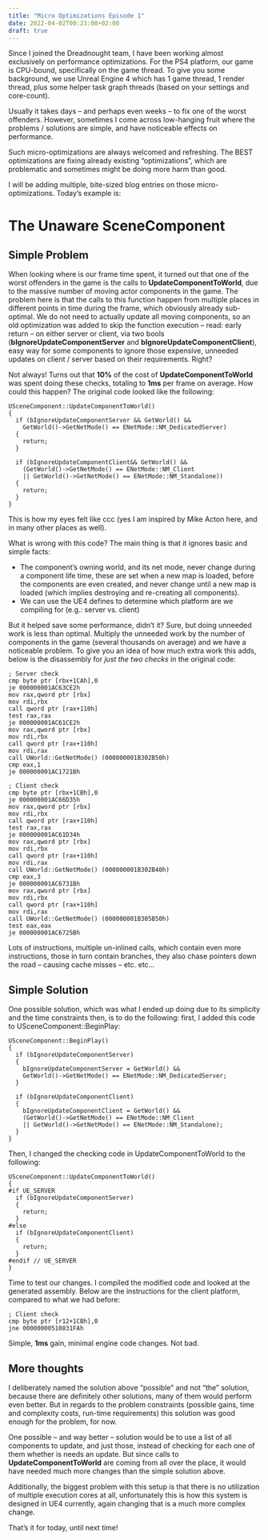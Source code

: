 ```yaml
---
title: "Micro Optimizations Episode 1"
date: 2022-04-02T00:23:08+02:00
draft: true
---
```


Since I joined the Dreadnought team, I have been working almost exclusively on performance optimizations. For the PS4 platform, our game is CPU-bound, specifically on the game thread. To give you some background, we use Unreal Engine 4 which has 1 game thread, 1 render thread, plus some helper task graph threads (based on your settings and core-count).

Usually it takes days – and perhaps even weeks – to fix one of the worst offenders. However, sometimes I come across low-hanging fruit where the problems / solutions are simple, and have noticeable effects on performance.

Such micro-optimizations are always welcomed and refreshing. The BEST optimizations are fixing already existing “optimizations”, which are problematic and sometimes might be doing more harm than good.

I will be adding multiple, bite-sized blog entries on those micro-optimizations. Today’s example is:

# The Unaware SceneComponent

## Simple Problem

When looking where is our frame time spent, it turned out that one of the worst offenders in the game is the calls to __UpdateComponentToWorld__, due to the massive number of moving actor components in the game. The problem here is that the calls to this function happen from multiple places in different points in time during the frame, which obviously already sub-optimal. We do not need to actually update all moving components, so an old optimization was added to skip the function execution – read: early return – on either server or client, via two bools (__bIgnoreUpdateComponentServer__ and __bIgnoreUpdateComponentClient__), easy way for some components to ignore those expensive, unneeded updates on client / server based on their requirements. Right?

Not always! Turns out that __10%__ of the cost of __UpdateComponentToWorld__ was spent doing these checks, totaling to __1ms__ per frame on average. How could this happen? The original code looked like the following:

```	
USceneComponent::UpdateComponentToWorld()
{
  if (bIgnoreUpdateComponentServer && GetWorld() &&
    GetWorld()->GetNetMode() == ENetMode::NM_DedicatedServer)
  {
    return;
  }
 
  if (bIgnoreUpdateComponentClient&& GetWorld() &&
    (GetWorld()->GetNetMode() == ENetMode::NM_Client
    || GetWorld()->GetNetMode() == ENetMode::NM_Standalone))
  {
    return;
  }
}
```

This is how my eyes felt like ccc (yes I am inspired by Mike Acton here, and in many other places as well).

What is wrong with this code? The main thing is that it ignores basic and simple facts:

- The component’s owning world, and its net mode, never change during a component life time, these are set when a new map is loaded, before the components are even created, and never change until a new map is loaded (which implies destroying and re-creating all components).
- We can use the UE4 defines to determine which platform are we compiling for (e.g.: server vs. client)

But it helped save some performance, didn’t it? Sure, but doing unneeded work is less than optimal. Multiply the unneeded work by the number of components in the game (several thousands on average) and we have a noticeable problem. To give you an idea of how much extra work this adds, below is the disassembly for _just the two checks_ in the original code:

```
; Server check
cmp byte ptr [rbx+1CAh],0
je 000000001AC63CE2h
mov rax,qword ptr [rbx]
mov rdi,rbx
call qword ptr [rax+110h]
test rax,rax
je 000000001AC61CE2h
mov rax,qword ptr [rbx]
mov rdi,rbx
call qword ptr [rax+110h]
mov rdi,rax
call UWorld::GetNetMode() (000000001B302B50h)
cmp eax,1
je 000000001AC1721Bh

; Client check
cmp byte ptr [rbx+1CBh],0
je 000000001AC66D35h
mov rax,qword ptr [rbx]
mov rdi,rbx
call qword ptr [rax+110h]
test rax,rax
je 000000001AC61D34h
mov rax,qword ptr [rbx]
mov rdi,rbx
call qword ptr [rax+110h]
mov rdi,rax
call UWorld::GetNetMode() (000000001B302B40h)
cmp eax,3
je 000000001AC6731Bh
mov rax,qword ptr [rbx]
mov rdi,rbx
call qword ptr [rax+110h]
mov rdi,rax
call UWorld::GetNetMode() (000000001B305B50h)
test eax,eax
je 000000001AC6725Bh
```

Lots of instructions, multiple un-inlined calls, which contain even more instructions, those in turn contain branches, they also chase pointers down the road – causing cache misses – etc. etc…


## Simple Solution

One possible solution, which was what I ended up doing due to its simplicity and the time constraints then, is to do the following: first, I added this code to USceneComponent::BeginPlay:
```	
USceneComponent::BeginPlay()
{
  if (bIgnoreUpdateComponentServer)
  {
    bIgnoreUpdateComponentServer = GetWorld() &&
    GetWorld()->GetNetMode() == ENetMode::NM_DedicatedServer;
  }
 
  if (bIgnoreUpdateComponentClient)
  {
    bIgnoreUpdateComponentClient = GetWorld() &&
    (GetWorld()->GetNetMode() == ENetMode::NM_Client
    || GetWorld()->GetNetMode() == ENetMode::NM_Standalone);
  }
}
```

Then, I changed the checking code in UpdateComponentToWorld to the following:
```	
USceneComponent::UpdateComponentToWorld()
{
#if UE_SERVER
  if (bIgnoreUpdateComponentServer)
  {
    return;
  }
#else
  if (bIgnoreUpdateComponentClient)
  {
    return;
  }
#endif // UE_SERVER
}
```

Time to test our changes. I compiled the modified code and looked at the generated assembly. Below are the instructions for the client platform, compared to what we had before:
```
; Client check
cmp byte ptr [r12+1CBh],0
jne 00000000510831FAh
```

Simple, __1ms__ gain, minimal engine code changes. Not bad.

## More thoughts

I deliberately named the solution above “possible” and not “the” solution, because there are definitely other solutions, many of them would perform even better. But in regards to the problem constraints (possible gains, time and complexity costs, run-time requirements) this solution was good enough for the problem, for now.

One possible – and way better – solution would be to use a list of all components to update, and just those, instead of checking for each one of them whether is needs an update. But since calls to __UpdateComponentToWorld__ are coming from all over the place, it would have needed much more changes than the simple solution above.

Additionally, the biggest problem with this setup is that there is no utilization of multiple execution cores at all, unfortunately this is how this system is designed in UE4 currently, again changing that is a much more complex change.

That’s it for today, until next time!